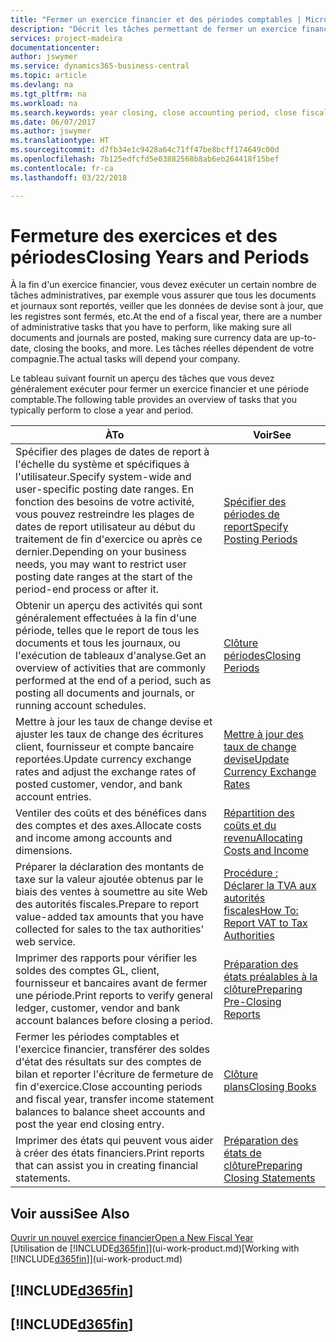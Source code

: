 ```yaml
---
title: "Fermer un exercice financier et des périodes comptables | Microsoft Docs"
description: "Décrit les tâches permettant de fermer un exercice financier ou une période comptable, par exemple, en vérifiant que les documents et les journaux sont reportés et en vérifiant les soldes bancaires."
services: project-madeira
documentationcenter: 
author: jswymer
ms.service: dynamics365-business-central
ms.topic: article
ms.devlang: na
ms.tgt_pltfrm: na
ms.workload: na
ms.search.keywords: year closing, close accounting period, close fiscal year, bank account detailed trial balance
ms.date: 06/07/2017
ms.author: jswymer
ms.translationtype: HT
ms.sourcegitcommit: d7fb34e1c9428a64c71ff47be8bcff174649c00d
ms.openlocfilehash: 7b125edfcfd5e03882568b8ab6eb264418f15bef
ms.contentlocale: fr-ca
ms.lasthandoff: 03/22/2018

---
```

# <a name="closing-years-and-periods"></a><span data-ttu-id="13e32-103">Fermeture des exercices et des périodes</span><span class="sxs-lookup"><span data-stu-id="13e32-103">Closing Years and Periods</span></span>
<span data-ttu-id="13e32-104">À la fin d'un exercice financier, vous devez exécuter un certain nombre de tâches administratives, par exemple vous assurer que tous les documents et journaux sont reportés, veiller que les données de devise sont à jour, que les registres sont fermés, etc.</span><span class="sxs-lookup"><span data-stu-id="13e32-104">At the end of a fiscal year, there are a number of administrative tasks that you have to perform, like making sure all documents and journals are posted, making sure currency data are up-to-date, closing the books, and more.</span></span> <span data-ttu-id="13e32-105">Les tâches réelles dépendent de votre compagnie.</span><span class="sxs-lookup"><span data-stu-id="13e32-105">The actual tasks will depend your company.</span></span>

<span data-ttu-id="13e32-106">Le tableau suivant fournit un aperçu des tâches que vous devez généralement exécuter pour fermer un exercice financier et une période comptable.</span><span class="sxs-lookup"><span data-stu-id="13e32-106">The following table provides an overview of tasks that you typically perform to close a year and period.</span></span>

| <span data-ttu-id="13e32-107">À</span><span class="sxs-lookup"><span data-stu-id="13e32-107">To</span></span> | <span data-ttu-id="13e32-108">Voir</span><span class="sxs-lookup"><span data-stu-id="13e32-108">See</span></span> |
| --- | --- |
| <span data-ttu-id="13e32-109">Spécifier des plages de dates de report à l'échelle du système et spécifiques à l'utilisateur.</span><span class="sxs-lookup"><span data-stu-id="13e32-109">Specify system-wide and user-specific posting date ranges.</span></span> <span data-ttu-id="13e32-110">En fonction des besoins de votre activité, vous pouvez restreindre les plages de dates de report utilisateur au début du traitement de fin d'exercice ou après ce dernier.</span><span class="sxs-lookup"><span data-stu-id="13e32-110">Depending on your business needs, you may want to restrict user posting date ranges at the start of the period-end process or after it.</span></span> |[<span data-ttu-id="13e32-111">Spécifier des périodes de report</span><span class="sxs-lookup"><span data-stu-id="13e32-111">Specify Posting Periods</span></span>](finance-how-specify-posting-periods.md) |
| <span data-ttu-id="13e32-112">Obtenir un aperçu des activités qui sont généralement effectuées à la fin d'une période, telles que le report de tous les documents et tous les journaux, ou l'exécution de tableaux d'analyse.</span><span class="sxs-lookup"><span data-stu-id="13e32-112">Get an overview of activities that are commonly performed at the end of a period, such as posting all documents and journals, or running account schedules.</span></span> |[<span data-ttu-id="13e32-113">Clôture périodes</span><span class="sxs-lookup"><span data-stu-id="13e32-113">Closing Periods</span></span>](year-how-complete-period-end-processes.md) |
| <span data-ttu-id="13e32-114">Mettre à jour les taux de change devise et ajuster les taux de change des écritures client, fournisseur et compte bancaire reportées.</span><span class="sxs-lookup"><span data-stu-id="13e32-114">Update currency exchange rates and adjust the exchange rates of posted customer, vendor, and bank account entries.</span></span> |[<span data-ttu-id="13e32-115">Mettre à jour des taux de change devise</span><span class="sxs-lookup"><span data-stu-id="13e32-115">Update Currency Exchange Rates</span></span>](finance-how-update-currencies.md) |
| <span data-ttu-id="13e32-116">Ventiler des coûts et des bénéfices dans des comptes et des axes.</span><span class="sxs-lookup"><span data-stu-id="13e32-116">Allocate costs and income among accounts and dimensions.</span></span> |[<span data-ttu-id="13e32-117">Répartition des coûts et du revenu</span><span class="sxs-lookup"><span data-stu-id="13e32-117">Allocating Costs and Income</span></span>](year-allocate-costs-income.md) |
| <span data-ttu-id="13e32-118">Préparer la déclaration des montants de taxe sur la valeur ajoutée obtenus par le biais des ventes à soumettre au site Web des autorités fiscales.</span><span class="sxs-lookup"><span data-stu-id="13e32-118">Prepare to report value-added tax amounts that you have collected for sales to the tax authorities' web service.</span></span> |[<span data-ttu-id="13e32-119">Procédure : Déclarer la TVA aux autorités fiscales</span><span class="sxs-lookup"><span data-stu-id="13e32-119">How To: Report VAT to Tax Authorities</span></span>](finance-how-report-vat.md)|
| <span data-ttu-id="13e32-120">Imprimer des rapports pour vérifier les soldes des comptes GL, client, fournisseur et bancaires avant de fermer une période.</span><span class="sxs-lookup"><span data-stu-id="13e32-120">Print reports to verify general ledger, customer, vendor and bank account balances before closing a period.</span></span> |[<span data-ttu-id="13e32-121">Préparation des états préalables à la clôture</span><span class="sxs-lookup"><span data-stu-id="13e32-121">Preparing Pre-Closing Reports</span></span>](year-prepare-preclose-reports.md) |
| <span data-ttu-id="13e32-122">Fermer les périodes comptables et l'exercice financier, transférer des soldes d'état des résultats sur des comptes de bilan et reporter l'écriture de fermeture de fin d'exercice.</span><span class="sxs-lookup"><span data-stu-id="13e32-122">Close accounting periods and fiscal year, transfer income statement balances to balance sheet accounts and post the year end closing entry.</span></span> |[<span data-ttu-id="13e32-123">Clôture plans</span><span class="sxs-lookup"><span data-stu-id="13e32-123">Closing Books</span></span>](year-close-books.md) |
| <span data-ttu-id="13e32-124">Imprimer des états qui peuvent vous aider à créer des états financiers.</span><span class="sxs-lookup"><span data-stu-id="13e32-124">Print reports that can assist you in creating financial statements.</span></span> |[<span data-ttu-id="13e32-125">Préparation des états de clôture</span><span class="sxs-lookup"><span data-stu-id="13e32-125">Preparing Closing Statements</span></span>](year-prepare-close-statement.md) |

## <a name="see-also"></a><span data-ttu-id="13e32-126">Voir aussi</span><span class="sxs-lookup"><span data-stu-id="13e32-126">See Also</span></span>
[<span data-ttu-id="13e32-127">Ouvrir un nouvel exercice financier</span><span class="sxs-lookup"><span data-stu-id="13e32-127">Open a New Fiscal Year</span></span>](finance-how-open-new-fiscal-year.md)  
<span data-ttu-id="13e32-128">[Utilisation de [!INCLUDE[d365fin](includes/d365fin_md.md)]](ui-work-product.md)</span><span class="sxs-lookup"><span data-stu-id="13e32-128">[Working with [!INCLUDE[d365fin](includes/d365fin_md.md)]](ui-work-product.md)</span></span>

## [!INCLUDE[d365fin](includes/free_trial_md.md)]  
## [!INCLUDE[d365fin](includes/training_link_md.md)]

